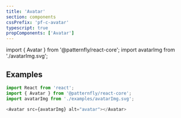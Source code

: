 ```yaml
---
title: 'Avatar'
section: components
cssPrefix: 'pf-c-avatar'
typescript: true
propComponents: ['Avatar']
---
```


import { Avatar } from '@patternfly/react-core';
import avatarImg from './avatarImg.svg';

## Examples
```js title=Simple
import React from 'react';
import { Avatar } from '@patternfly/react-core';
import avatarImg from './examples/avatarImg.svg';

<Avatar src={avatarImg} alt="avatar"></Avatar>
```
